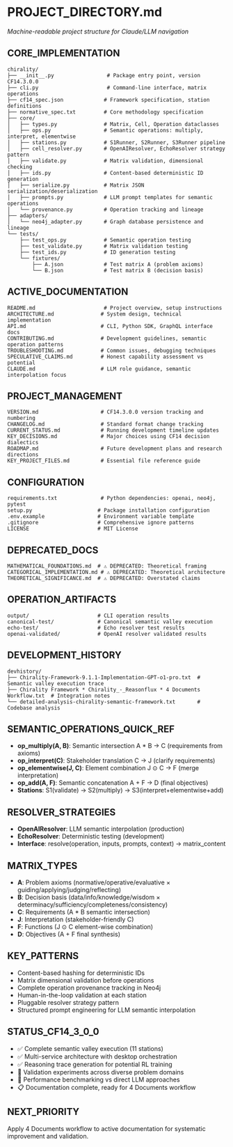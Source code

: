# PROJECT_DIRECTORY.md
*Machine-readable project structure for Claude/LLM navigation*

## CORE_IMPLEMENTATION
```
chirality/
├── __init__.py                 # Package entry point, version CF14.3.0.0
├── cli.py                      # Command-line interface, matrix operations
├── cf14_spec.json             # Framework specification, station definitions
├── normative_spec.txt         # Core methodology specification
├── core/
│   ├── types.py               # Matrix, Cell, Operation dataclasses
│   ├── ops.py                 # Semantic operations: multiply, interpret, elementwise
│   ├── stations.py            # S1Runner, S2Runner, S3Runner pipeline
│   ├── cell_resolver.py       # OpenAIResolver, EchoResolver strategy pattern
│   ├── validate.py            # Matrix validation, dimensional checking
│   ├── ids.py                 # Content-based deterministic ID generation
│   ├── serialize.py           # Matrix JSON serialization/deserialization
│   ├── prompts.py             # LLM prompt templates for semantic operations
│   └── provenance.py          # Operation tracking and lineage
├── adapters/
│   └── neo4j_adapter.py       # Graph database persistence and lineage
└── tests/
    ├── test_ops.py            # Semantic operation testing
    ├── test_validate.py       # Matrix validation testing
    ├── test_ids.py            # ID generation testing
    └── fixtures/
        ├── A.json             # Test matrix A (problem axioms)
        └── B.json             # Test matrix B (decision basis)
```

## ACTIVE_DOCUMENTATION
```
README.md                      # Project overview, setup instructions
ARCHITECTURE.md               # System design, technical implementation
API.md                        # CLI, Python SDK, GraphQL interface docs
CONTRIBUTING.md               # Development guidelines, semantic operation patterns
TROUBLESHOOTING.md            # Common issues, debugging techniques
SPECULATIVE_CLAIMS.md         # Honest capability assessment vs potential
CLAUDE.md                     # LLM role guidance, semantic interpolation focus
```

## PROJECT_MANAGEMENT
```
VERSION.md                    # CF14.3.0.0 version tracking and numbering
CHANGELOG.md                  # Standard format change tracking
CURRENT_STATUS.md             # Running development timeline updates
KEY_DECISIONS.md              # Major choices using CF14 decision dialectics
ROADMAP.md                    # Future development plans and research directions
KEY_PROJECT_FILES.md          # Essential file reference guide
```

## CONFIGURATION
```
requirements.txt              # Python dependencies: openai, neo4j, pytest
setup.py                     # Package installation configuration
.env.example                 # Environment variable template
.gitignore                   # Comprehensive ignore patterns
LICENSE                      # MIT License
```

## DEPRECATED_DOCS
```
MATHEMATICAL_FOUNDATIONS.md  # ⚠️ DEPRECATED: Theoretical framing
CATEGORICAL_IMPLEMENTATION.md # ⚠️ DEPRECATED: Theoretical architecture  
THEORETICAL_SIGNIFICANCE.md  # ⚠️ DEPRECATED: Overstated claims
```

## OPERATION_ARTIFACTS
```
output/                      # CLI operation results
canonical-test/              # Canonical semantic valley execution
echo-test/                   # Echo resolver test results
openai-validated/            # OpenAI resolver validated results
```

## DEVELOPMENT_HISTORY
```
devhistory/
├── Chirality-Framework-9.1.1-Implementation-GPT-o1-pro.txt  # Semantic valley execution trace
├── Chirality Framework * Chirality_-_Reasonflux * 4 Documents Workflow.txt  # Integration notes
└── detailed-analysis-chirality-semantic-framework.txt       # Codebase analysis
```

## SEMANTIC_OPERATIONS_QUICK_REF
- **op_multiply(A, B)**: Semantic intersection A * B → C (requirements from axioms)
- **op_interpret(C)**: Stakeholder translation C → J (clarify requirements)  
- **op_elementwise(J, C)**: Element combination J ⊙ C → F (merge interpretation)
- **op_add(A, F)**: Semantic concatenation A + F → D (final objectives)
- **Stations**: S1(validate) → S2(multiply) → S3(interpret+elementwise+add)

## RESOLVER_STRATEGIES
- **OpenAIResolver**: LLM semantic interpolation (production)
- **EchoResolver**: Deterministic testing (development)
- **Interface**: resolve(operation, inputs, prompts, context) → matrix_content

## MATRIX_TYPES
- **A**: Problem axioms (normative/operative/evaluative × guiding/applying/judging/reflecting)
- **B**: Decision basis (data/info/knowledge/wisdom × determinacy/sufficiency/completeness/consistency)
- **C**: Requirements (A * B semantic intersection)
- **J**: Interpretation (stakeholder-friendly C)
- **F**: Functions (J ⊙ C element-wise combination)
- **D**: Objectives (A + F final synthesis)

## KEY_PATTERNS
- Content-based hashing for deterministic IDs
- Matrix dimensional validation before operations
- Complete operation provenance tracking in Neo4j
- Human-in-the-loop validation at each station
- Pluggable resolver strategy pattern
- Structured prompt engineering for LLM semantic interpolation

## STATUS_CF14_3_0_0
- ✅ Complete semantic valley execution (11 stations)
- ✅ Multi-service architecture with desktop orchestration
- ✅ Reasoning trace generation for potential RL training
- 🔄 Validation experiments across diverse problem domains
- 🔄 Performance benchmarking vs direct LLM approaches
- 📋 Documentation complete, ready for 4 Documents workflow

## NEXT_PRIORITY
Apply 4 Documents workflow to active documentation for systematic improvement and validation.